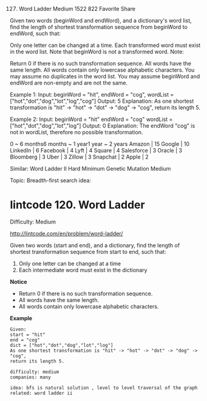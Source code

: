 127. Word Ladder
Medium 1522 822 Favorite Share

Given two words (beginWord and endWord), and a dictionary's word list, find the length of shortest transformation sequence from beginWord to endWord, such that:

Only one letter can be changed at a time.
Each transformed word must exist in the word list. Note that beginWord is not a transformed word.
Note:

Return 0 if there is no such transformation sequence.
All words have the same length.
All words contain only lowercase alphabetic characters.
You may assume no duplicates in the word list.
You may assume beginWord and endWord are non-empty and are not the same.

Example 1:
Input:
beginWord = "hit",
endWord = "cog",
wordList = ["hot","dot","dog","lot","log","cog"]
Output: 5
Explanation: As one shortest transformation is "hit" -> "hot" -> "dot" -> "dog" -> "cog",
return its length 5.

Example 2:
Input:
beginWord = "hit"
endWord = "cog"
wordList = ["hot","dot","dog","lot","log"]
Output: 0
Explanation: The endWord "cog" is not in wordList, therefore no possible transformation.

0 ~ 6 months6 months ~ 1 year1 year ~ 2 years
Amazon | 15 Google | 10 LinkedIn | 6 Facebook | 4 Lyft | 4 Square | 4 Salesforce | 3 Oracle | 3 Bloomberg | 3 Uber | 3 Zillow | 3 Snapchat | 2 Apple | 2

Similar:
Word Ladder II Hard
Minimum Genetic Mutation Medium

Topic: Breadth-first search
idea: 

# lintcode 120. Word Ladder

Difficulty: Medium

http://lintcode.com/en/problem/word-ladder/

Given two words (start and end), and a dictionary, find the length of shortest transformation sequence from start to end, such that:

1. Only one letter can be changed at a time
2. Each intermediate word must exist in the dictionary

**Notice**  
* Return 0 if there is no such transformation sequence.
* All words have the same length.
* All words contain only lowercase alphabetic characters.

**Example**  
```
Given:
start = "hit"
end = "cog"
dict = ["hot","dot","dog","lot","log"]
As one shortest transformation is "hit" -> "hot" -> "dot" -> "dog" -> "cog",
return its length 5.

difficulty: medium
companies: many

idea: bfs is natural solution , level to level traversal of the graph
related: word ladder ii
```

